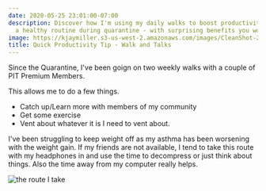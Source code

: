 ```yaml
---
date: 2020-05-25 23:01:00-07:00
description: Discover how I'm using my daily walks to boost productivity and maintain
  a healthy routine during quarantine - with surprising benefits you won't expect!
image: https://kjaymiller.s3-us-west-2.amazonaws.com/images/CleanShot-2020-05-25-at-23.01.11.png
title: Quick Productivity Tip - Walk and Talks
---
```


Since the Quarantine, I've been goign on two weekly walks with a couple of PIT
Premium Members.

This allows me to do a few things.

- Catch up/Learn more with members of my community
- Get some exercise
- Vent about whatever it is I need to vent about.

I've been struggling to keep weight off as my asthma has been worsening with
the weight gain. If my friends are not available, I tend to take this route
with my headphones in and use the time to decompress or just think about
things. Also the time away from my computer really helps.

![the route I take](https://kjaymiller.s3-us-west-2.amazonaws.com/images/CleanShot-2020-05-25-at-23.01.11.png)